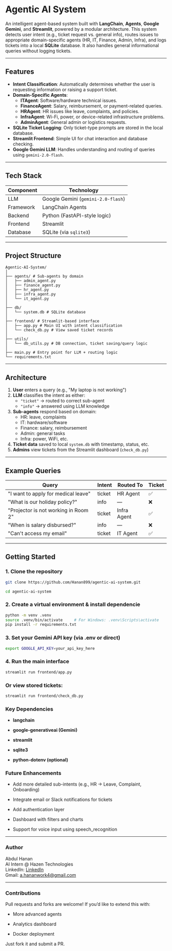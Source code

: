 # Agentic AI System

An intelligent agent-based system built with **LangChain**, **Agents**, **Google Gemini**, and **Streamlit**, powered by a modular architecture. This system detects user intent (e.g., ticket request vs. general info), routes issues to appropriate domain-specific agents (HR, IT, Finance, Admin, Infra), and logs tickets into a local **SQLite** database. It also handles general informational queries without logging tickets.

---

## Features


- **Intent Classification**: Automatically determines whether the user is requesting information or raising a support ticket.
- **Domain-Specific Agents**:
  - **ITAgent**: Software/hardware technical issues.
  - **FinanceAgent**: Salary, reimbursement, or payment-related queries.
  - **HRAgent**: HR issues like leave, complaints, and policies.
  - **InfraAgent**: Wi-Fi, power, or device-related infrastructure problems.
  - **AdminAgent**: General admin or logistics requests.
- **SQLite Ticket Logging**: Only ticket-type prompts are stored in the local database.
- **Streamlit Frontend**: Simple UI for chat interaction and database checking.
- **Google Gemini LLM**: Handles understanding and routing of queries using `gemini-2.0-flash`.

---

## Tech Stack

| Component     | Technology               |
|---------------|---------------------------|
| LLM           | Google Gemini (`gemini-2.0-flash`) |
| Framework     | LangChain Agents          |
| Backend       | Python (FastAPI-style logic) |
| Frontend      | Streamlit                 |
| Database      | SQLite (via `sqlite3`)    |

---


## Project Structure

```text
Agentic-AI-System/
│
├── agents/ # Sub-agents by domain
│   ├── admin_agent.py
│   ├── finance_agent.py
│   ├── hr_agent.py
│   ├── infra_agent.py
│   └── it_agent.py
│
├── db/
│   └── system.db # SQLite database
│
├── frontend/ # Streamlit-based interface
│   ├── app.py # Main UI with intent classification
│   └── check_db.py # View saved ticket records
│
├── utils/
│   └── db_utils.py # DB connection, ticket saving/query logic
│
├── main.py # Entry point for LLM + routing logic
└── requirements.txt

```

---

## Architecture

1. **User** enters a query (e.g., "My laptop is not working")
2. **LLM** classifies the intent as either:
   - `"ticket"` → routed to correct sub-agent
   - `"info"` → answered using LLM knowledge
3. **Sub-agents** respond based on domain:
   - HR: leave, complaints
   - IT: hardware/software
   - Finance: salary, reimbursement
   - Admin: general tasks
   - Infra: power, WiFi, etc.
4. **Ticket data** saved to local `system.db` with timestamp, status, etc.
5. **Admins** view tickets from the Streamlit dashboard (`check_db.py`)

---

## Example Queries

| Query                                 | Intent   | Routed To     | Ticket |
|--------------------------------------|----------|----------------|--------|
| "I want to apply for medical leave"  | ticket   | HR Agent       | ✅     |
| "What is our holiday policy?"        | info     | —              | ❌     |
| "Projector is not working in Room 2" | ticket   | Infra Agent    | ✅     |
| "When is salary disbursed?"          | info     | —              | ❌     |
| "Can't access my email"              | ticket   | IT Agent       | ✅     |

---

## Getting Started

### 1. Clone the repository

```bash
git clone https://github.com/Hanan899/agentic-ai-system.git

cd agentic-ai-system
```
### 2. Create a virtual environment & install dependencie

```bash
python -m venv .venv
source .venv/bin/activate     # For Windows: .venv\Scripts\activate
pip install -r requirements.txt
```

### 3. Set your Gemini API key (via .env or direct)

```bash
export GOOGLE_API_KEY=your_api_key_here
```

### 4. Run the main interface

```bash
streamlit run frontend/app.py
```

### Or view stored tickets:

```bash
streamlit run frontend/check_db.py
```

### Key Dependencies

 - **langchain**

- **google-generativeai (Gemini)**

- **streamlit**

- **sqlite3**

- **python-dotenv (optional)**

### Future Enhancements

 - Add more detailed sub-intents (e.g., HR → Leave, Complaint, Onboarding)

 - Integrate email or Slack notifications for tickets

 - Add authentication layer

 - Dashboard with filters and charts

 - Support for voice input using speech_recognition

---

### Author
Abdul Hanan  
AI Intern @ Hazen Technologies  
LinkedIn: [LinkedIn](https://www.linkedin.com/in/abdul-hanan-2003-)  
Gmail: a.hananwork4@gmail.com

---

### Contributions
Pull requests and forks are welcome!
If you’d like to extend this with:

- More advanced agents

- Analytics dashboard

- Docker deployment
  
Just fork it and submit a PR.
